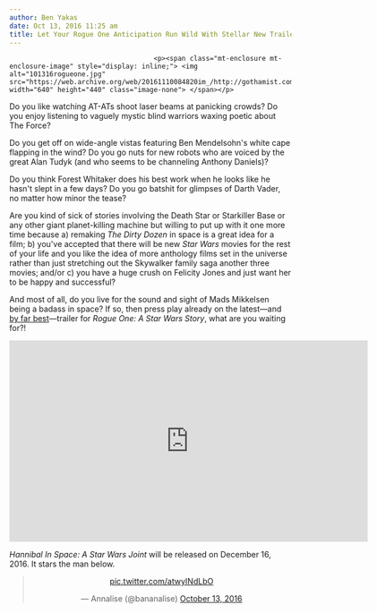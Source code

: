 ```yaml
---
author: Ben Yakas
date: Oct 13, 2016 11:25 am
title: Let Your Rogue One Anticipation Run Wild With Stellar New Trailer 
---
```


	
										<p><span class="mt-enclosure mt-enclosure-image" style="display: inline;"> <img alt="101316rogueone.jpg" src="https://web.archive.org/web/20161110084820im_/http://gothamist.com/attachments/byakas/101316rogueone.jpg" width="640" height="440" class="image-none"> </span></p>

<p>Do you like watching AT-ATs shoot laser beams at panicking crowds? Do you enjoy listening to vaguely mystic blind warriors waxing poetic about The Force? </p>

<p>Do you get off on wide-angle vistas featuring Ben Mendelsohn&apos;s white cape flapping in the wind? Do you go nuts for new robots who are voiced by the great Alan Tudyk (and who seems to be channeling Anthony Daniels)? </p>

<p>Do you think Forest Whitaker does his best work when he looks like he hasn&apos;t slept in a few days? Do you go batshit for glimpses of Darth Vader, no matter how minor the tease? </p>

<p>Are you kind of sick of stories involving the Death Star or Starkiller Base or any other giant planet-killing machine but willing to put up with it one more time because a) remaking <em>The Dirty Dozen</em> in space is a great idea for a film; b) you&apos;ve accepted that there will be new <em>Star Wars</em> movies for the rest of your life and you like the idea of more anthology films set in the universe rather than just stretching out the Skywalker family saga another three movies; and/or c) you have a huge crush on Felicity Jones and just want her to be happy and successful? </p>

<p>And most of all, do you live for the sound and sight of Mads Mikkelsen being a badass in space? If so, then press play already on the latest&#x2014;and <a href="https://web.archive.org/web/20161110084820/http://gothamist.com/2016/04/07/rogue_one_star_wars_trailer.php">by far best</a>&#x2014;trailer for <em>Rogue One: A Star Wars Story</em>, what are you waiting for?!</p>

<p><iframe width="640" height="360" src="https://web.archive.org/web/20161110084820if_/https://www.youtube.com/embed/sC9abcLLQpI" frameborder="0" allowfullscreen></iframe></p>

<p><em>Hannibal In Space: A Star Wars Joint</em> will be released on December 16, 2016. It stars the man below. </p>

<center><blockquote class="twitter-tweet" data-lang="en"><p lang="und" dir="ltr"><a href="https://web.archive.org/web/20161110084820/https://t.co/atwyINdLbO">pic.twitter.com/atwyINdLbO</a></p>&#x2014; Annalise (@bananalise) <a href="https://web.archive.org/web/20161110084820/https://twitter.com/bananalise/status/786579114228535297">October 13, 2016</a></blockquote>
<script async src="//web.archive.org/web/20161110084820js_/http://platform.twitter.com/widgets.js" charset="utf-8"></script></center>					
										
									
				